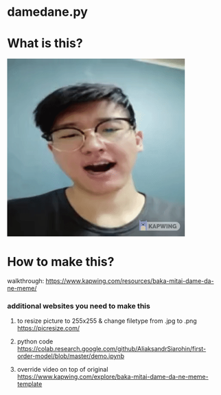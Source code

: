 # damedane.py


# What is this?
![Alt Text](./troll.gif)


# How to make this?
walkthrough:
https://www.kapwing.com/resources/baka-mitai-dame-da-ne-meme/


### additional websites you need to make this

1. to resize picture to 255x255 & change filetype from .jpg to .png\
https://picresize.com/

2. python code\
https://colab.research.google.com/github/AliaksandrSiarohin/first-order-model/blob/master/demo.ipynb

3. override video on top of original\
https://www.kapwing.com/explore/baka-mitai-dame-da-ne-meme-template
